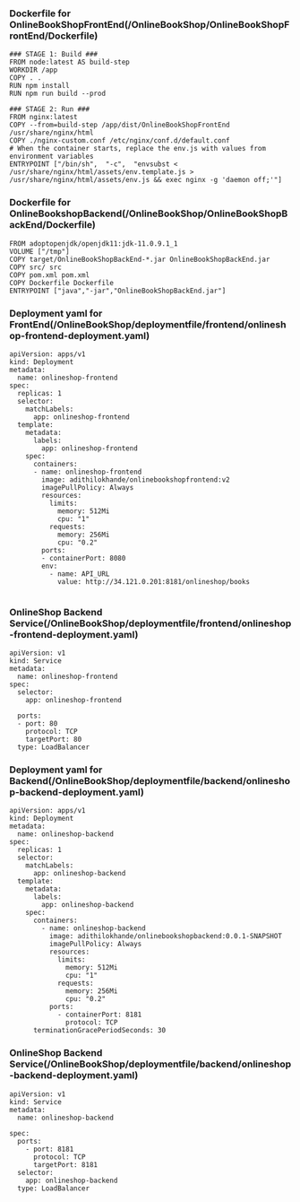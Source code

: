 
### Dockerfile for OnlineBookShopFrontEnd(/OnlineBookShop/OnlineBookShopFrontEnd/Dockerfile)

```
### STAGE 1: Build ###
FROM node:latest AS build-step
WORKDIR /app
COPY . .
RUN npm install
RUN npm run build --prod

### STAGE 2: Run ###
FROM nginx:latest
COPY --from=build-step /app/dist/OnlineBookShopFrontEnd /usr/share/nginx/html
COPY ./nginx-custom.conf /etc/nginx/conf.d/default.conf
# When the container starts, replace the env.js with values from environment variables
ENTRYPOINT ["/bin/sh",  "-c",  "envsubst < /usr/share/nginx/html/assets/env.template.js > /usr/share/nginx/html/assets/env.js && exec nginx -g 'daemon off;'"]

```

### Dockerfile for OnlineBookshopBackend(/OnlineBookShop/OnlineBookShopBackEnd/Dockerfile)

```
FROM adoptopenjdk/openjdk11:jdk-11.0.9.1_1
VOLUME ["/tmp"]
COPY target/OnlineBookShopBackEnd-*.jar OnlineBookShopBackEnd.jar
COPY src/ src
COPY pom.xml pom.xml
COPY Dockerfile Dockerfile
ENTRYPOINT ["java","-jar","OnlineBookShopBackEnd.jar"]
```

### Deployment yaml for FrontEnd(/OnlineBookShop/deploymentfile/frontend/onlineshop-frontend-deployment.yaml)

```
apiVersion: apps/v1
kind: Deployment
metadata:
  name: onlineshop-frontend
spec:
  replicas: 1
  selector:
    matchLabels:
      app: onlineshop-frontend
  template:
    metadata:
      labels:
        app: onlineshop-frontend
    spec:
      containers:
      - name: onlineshop-frontend
        image: adithilokhande/onlinebookshopfrontend:v2
        imagePullPolicy: Always
        resources:
          limits:
            memory: 512Mi
            cpu: "1"
          requests:
            memory: 256Mi
            cpu: "0.2"  
        ports:
        - containerPort: 8080
        env:
          - name: API_URL
            value: http://34.121.0.201:8181/onlineshop/books
              
```

### OnlineShop Backend Service(/OnlineBookShop/deploymentfile/frontend/onlineshop-frontend-deployment.yaml)

```
apiVersion: v1
kind: Service
metadata:
  name: onlineshop-frontend
spec:
  selector:
    app: onlineshop-frontend

  ports:
  - port: 80
    protocol: TCP
    targetPort: 80
  type: LoadBalancer

```

### Deployment yaml for Backend(/OnlineBookShop/deploymentfile/backend/onlineshop-backend-deployment.yaml)

```
apiVersion: apps/v1
kind: Deployment
metadata:
  name: onlineshop-backend
spec:
  replicas: 1
  selector:
    matchLabels:
      app: onlineshop-backend
  template:
    metadata:
      labels:
        app: onlineshop-backend
    spec:
      containers:
        - name: onlineshop-backend
          image: adithilokhande/onlinebookshopbackend:0.0.1-SNAPSHOT
          imagePullPolicy: Always
          resources:
            limits:
              memory: 512Mi
              cpu: "1"
            requests:
              memory: 256Mi
              cpu: "0.2"  
          ports:
            - containerPort: 8181
              protocol: TCP
      terminationGracePeriodSeconds: 30

```

### OnlineShop Backend Service(/OnlineBookShop/deploymentfile/backend/onlineshop-backend-deployment.yaml)

```
apiVersion: v1
kind: Service
metadata:
  name: onlineshop-backend

spec:
  ports:
    - port: 8181
      protocol: TCP
      targetPort: 8181
  selector:
    app: onlineshop-backend
  type: LoadBalancer  
```  
